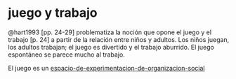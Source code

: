 # juego y trabajo

@hart1993 [pp. 24-29] problematiza la noción que opone el juego y el trabajo [p. 24] a partir de la relación entre niños y adultos. Los niños juegan, los adultos trabajan; el juego es divertido y el trabajo aburrido. El juego espontáneo se parece mucho al trabajo.

El juego es un [espacio-de-experimentacion-de-organizacion-social](espacio-de-experimentacion-de-organizacion-social.md)
